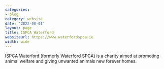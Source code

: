 ```yaml
---
categories:
- blog
category: website
date: '2022-08-01'
layout: page
title: ISPCA Waterford
websiteurl: https://www.waterfordspca.ie
width: wide
---
```


ISPCA Waterford (formerly Waterford SPCA) is a charity aimed at promoting animal welfare and giving unwanted animals new forever homes.